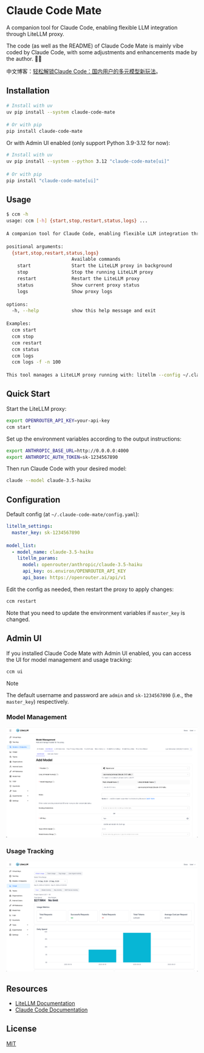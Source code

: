 # Claude Code Mate

A companion tool for Claude Code, enabling flexible LLM integration through LiteLLM proxy.

The code (as well as the README) of Claude Code Mate is mainly vibe coded by Claude Code, with some adjustments and enhancements made by the author. 🤖✨

中文博客：[轻松解锁Claude Code：国内用户的多元模型新玩法](https://russellluo.com/2025/08/easily-unlock-claude-code)。


## Installation

```bash
# Install with uv
uv pip install --system claude-code-mate

# Or with pip
pip install claude-code-mate
```

Or with Admin UI enabled (only support Python 3.9-3.12 for now):

```bash
# Install with uv
uv pip install --system --python 3.12 "claude-code-mate[ui]"

# Or with pip
pip install "claude-code-mate[ui]"
```


## Usage

```bash
$ ccm -h
usage: ccm [-h] {start,stop,restart,status,logs} ...

A companion tool for Claude Code, enabling flexible LLM integration through LiteLLM proxy.

positional arguments:
  {start,stop,restart,status,logs}
                        Available commands
    start               Start the LiteLLM proxy in background
    stop                Stop the running LiteLLM proxy
    restart             Restart the LiteLLM proxy
    status              Show current proxy status
    logs                Show proxy logs

options:
  -h, --help            show this help message and exit

Examples:
  ccm start
  ccm stop
  ccm restart
  ccm status
  ccm logs
  ccm logs -f -n 100

This tool manages a LiteLLM proxy running with: litellm --config ~/.claude-code-mate/config.yaml
```


## Quick Start

Start the LiteLLM proxy:

```bash
export OPENROUTER_API_KEY=your-api-key
ccm start
```

Set up the environment variables according to the output instructions:

```bash
export ANTHROPIC_BASE_URL=http://0.0.0.0:4000
export ANTHROPIC_AUTH_TOKEN=sk-1234567890
```

Then run Claude Code with your desired model:

```bash
claude --model claude-3.5-haiku
```


## Configuration

Default config (at `~/.claude-code-mate/config.yaml`):

```yaml
litellm_settings:
  master_key: sk-1234567890

model_list:
  - model_name: claude-3.5-haiku
    litellm_params:
      model: openrouter/anthropic/claude-3.5-haiku
      api_key: os.environ/OPENROUTER_API_KEY
      api_base: https://openrouter.ai/api/v1
```

Edit the config as needed, then restart the proxy to apply changes:

```bash
ccm restart
```

Note that you need to update the environment variables if `master_key` is changed.


## Admin UI

If you installed Claude Code Mate with Admin UI enabled, you can access the UI for model management and usage tracking:

```bash
ccm ui
```

> [!NOTE]
> The default username and password are `admin` and `sk-1234567890` (i.e., the `master_key`) respectively.

### Model Management

![Add Model](./assets/litellm-model-management.png)

### Usage Tracking

![Usage Tracking](./assets/litellm-usage-tracking.png)


## Resources

- [LiteLLM Documentation](https://docs.litellm.ai/docs/tutorials/claude_responses_api)
- [Claude Code Documentation](https://docs.anthropic.com/en/docs/claude-code/llm-gateway)


## License

[MIT](http://opensource.org/licenses/MIT)
